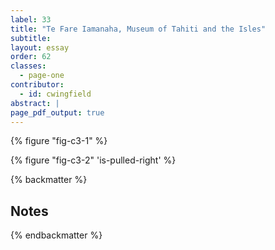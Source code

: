 ```yaml
---
label: 33
title: "Te Fare Iamanaha, Museum of Tahiti and the Isles"
subtitle: 
layout: essay
order: 62
classes:
  - page-one
contributor:
  - id: cwingfield
abstract: |
page_pdf_output: true
---
```

{% figure "fig-c3-1" %}

{% figure "fig-c3-2" 'is-pulled-right' %}


{% backmatter %}

## Notes

[^1]:

[^2]: 


{% endbackmatter %}
